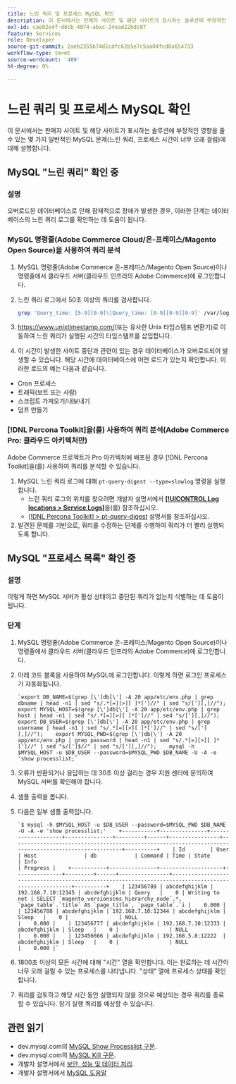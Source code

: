 ```yaml
---
title: 느린 쿼리 및 프로세스 MySQL 확인
description: 이 문서에서는 판매자 사이트 및 해당 사이트가 표시하는 솔루션에 부정적인 영향을 줄 수 있는 몇 가지 일반적인 MySQL 문제(느린 쿼리, 프로세스 시간이 너무 오래 걸림)에 대해 설명합니다.
exl-id: cae02e4f-d8cb-4074-abac-24ead22bdc07
feature: Services
role: Developer
source-git-commit: 2aeb2355b74d1cdfc62b5e7c5aa04fcd0a654733
workflow-type: tm+mt
source-wordcount: '489'
ht-degree: 0%

---
```


# 느린 쿼리 및 프로세스 MySQL 확인

이 문서에서는 판매자 사이트 및 해당 사이트가 표시하는 솔루션에 부정적인 영향을 줄 수 있는 몇 가지 일반적인 MySQL 문제(느린 쿼리, 프로세스 시간이 너무 오래 걸림)에 대해 설명합니다.

## MySQL &quot;느린 쿼리&quot; 확인 중

### 설명

오버로드된 데이터베이스로 인해 잠재적으로 장애가 발생한 경우, 이러한 단계는 데이터베이스의 느린 쿼리 로그를 확인하는 데 도움이 됩니다.

### MySQL 명령줄(Adobe Commerce Cloud/온-프레미스/Magento Open Source)을 사용하여 쿼리 분석

1. MySQL 명령줄(Adobe Commerce 온-프레미스/Magento Open Source)이나 명령줄에서 클라우드 서버(클라우드 인프라의 Adobe Commerce)에 로그인합니다.
1. 느린 쿼리 로그에서 50초 이상의 쿼리를 검사합니다.

   ```bash
   grep 'Query_time: [5-9][0-9]\|Query_time: [0-9][0-9][0-9]' /var/log/mysql/mysql-slow.log -A 3
   ```

1. <https://www.unixtimestamp.com/>(또는 유사한 Unix 타임스탬프 변환기)로 이동하여 느린 쿼리가 실행된 시간의 타임스탬프를 삽입합니다.
1. 이 시간이 발생한 사이트 중단과 관련이 있는 경우 데이터베이스가 오버로드되어 발생할 수 있습니다. 해당 시간에 데이터베이스에 어떤 로드가 있는지 확인합니다. 이러한 로드의 예는 다음과 같습니다.

* Cron 프로세스
* 트래픽(보트 또는 사람)
* 스크립트 가져오기/내보내기
* 덤프 만들기


### [!DNL Percona Toolkit]을(를) 사용하여 쿼리 분석(Adobe Commerce Pro: 클라우드 아키텍처만)

Adobe Commerce 프로젝트가 Pro 아키텍처에 배포된 경우 [!DNL Percona Toolkit]을(를) 사용하여 쿼리를 분석할 수 있습니다.

1. MySQL 느린 쿼리 로그에 대해 `pt-query-digest --type=slowlog` 명령을 실행합니다.
   * 느린 쿼리 로그의 위치를 찾으려면 개발자 설명서에서 **[[!UICONTROL Log locations > Service Logs]](https://experienceleague.adobe.com/docs/commerce-cloud-service/user-guide/develop/test/log-locations.html)**&#x200B;을(를) 참조하십시오.
   * [[!DNL Percona Toolkit] > pt-query-digest](https://www.percona.com/doc/percona-toolkit/LATEST/pt-query-digest.html#pt-query-digest) 설명서를 참조하십시오.
1. 발견된 문제를 기반으로, 쿼리를 수정하는 단계를 수행하여 쿼리가 더 빨리 실행되도록 합니다.

## MySQL &quot;프로세스 목록&quot; 확인 중

### 설명

이렇게 하면 MySQL 서버가 활성 상태이고 중단된 쿼리가 없는지 식별하는 데 도움이 됩니다.

### 단계

1. MySQL 명령줄(Adobe Commerce 온-프레미스/Magento Open Source)이나 명령줄에서 클라우드 서버(클라우드 인프라의 Adobe Commerce)에 로그인합니다.
1. 아래 코드 블록을 사용하여 MySQL에 로그인합니다. 이렇게 하면 로그인 프로세스가 자동화됩니다.

   ```MySQL
   `export DB_NAME=$(grep [\']db[\'] -A 20 app/etc/env.php | grep dbname | head -n1 | sed "s/.*[=][>][ ]*[']//" | sed "s/['][,]//");    export MYSQL_HOST=$(grep [\']db[\'] -A 20 app/etc/env.php | grep host | head -n1 | sed "s/.*[=][>][ ]*[']//" | sed "s/['][,]//");    export DB_USER=$(grep [\']db[\'] -A 20 app/etc/env.php | grep username | head -n1 | sed "s/.*[=][>][ ]*[']//" | sed "s/['][,]//");    export MYSQL_PWD=$(grep [\']db[\'] -A 20 app/etc/env.php | grep password | head -n1 | sed "s/.*[=][>][ ]*[']//" | sed "s/[']$//" | sed "s/['][,]//");    mysql -h $MYSQL_HOST -u $DB_USER --password=$MYSQL_PWD $DB_NAME -U -A -e 'show processlist;`
   ```

1. 오류가 반환되거나 응답하는 데 30초 이상 걸리는 경우 지원 센터에 문의하여 MySQL 서버를 확인해야 합니다.
1. 샘플 출력을 봅니다.

1. 다음은 일부 샘플 출력입니다.

   ```MySQL
   `$ mysql -h $MYSQL_HOST -u $DB_USER --password=$MYSQL_PWD $DB_NAME -U -A -e 'show processlist;'    +-----------+---------------+--------------------+---------------+---------+------+----------------+------------------------------------------------------------------------------------------------------+----------+    | Id        | User          | Host               | db            | Command | Time | State          | Info                                                                                                 | Progress |    +-----------+---------------+--------------------+---------------+---------+------+----------------+------------------------------------------------------------------------------------------------------+----------+    | 123456789 | abcdefghijklm | 192.168.7.10:12345 | abcdefghijklm | Query   |    0 | Writing to net | SELECT `magento_versionscms_hierarchy_node`.*, `page_table`.`title` AS `page_title`, `page_table`.`i |    0.000 |    | 123456788 | abcdefghijklm | 192.168.7.10:12344 | abcdefghijklm | Sleep   |    0 |                | NULL                                                                                                 |    0.000 |    | 123456777 | abcdefghijklm | 192.168.7.10:12333 | abcdefghijklm | Sleep   |    0 |                | NULL                                                                                                 |    0.000 |    | 123456666 | abcdefghijklm | 192.168.5.8:12222  | abcdefghijklm | Sleep   |    0 |                | NULL                                                                                                 |    0.000 |`
   ```

1. 1800초 이상의 모든 시간에 대해 &quot;시간&quot; 열을 확인합니다. 이는 완료하는 데 시간이 너무 오래 걸릴 수 있는 프로세스를 나타냅니다. &quot;상태&quot; 열에 프로세스 상태를 확인합니다.
1. 쿼리를 검토하고 해당 시간 동안 실행되지 않을 것으로 예상되는 경우 쿼리를 종료할 수 있습니다. 장기 실행 쿼리를 예상할 수 있습니다.


## 관련 읽기

* dev.mysql.com의 [MySQL Show Processlist 구문](https://dev.mysql.com/doc/refman/8.0/en/show-processlist.html).
* dev.mysql.com의 [MySQL Kill 구문](https://dev.mysql.com/doc/refman/8.0/en/kill.html).
* 개발자 설명서에서 [보안, 성능 및 데이터 처리](https://developer.adobe.com/commerce/php/best-practices/extensions/security/).
* 개발자 설명서에서 [MySQL 도움말](https://experienceleague.adobe.com/en/docs/commerce-operations/installation-guide/prerequisites/database-server/mysql)
